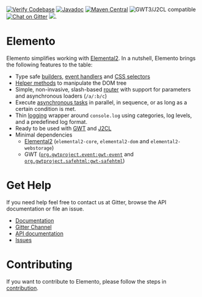 [![Verify Codebase](https://github.com/hal/elemento/actions/workflows/verify.yml/badge.svg)](https://github.com/hal/elemento/actions/workflows/verify.yml) [![Javadoc](https://img.shields.io/badge/JavaDoc-Online-green)](https://hal.github.io/elemento/apidocs/) [![Maven Central](https://img.shields.io/maven-central/v/org.jboss.elemento/elemento-core)](https://search.maven.org/search?q=g:org.jboss.elemento%20AND%20a:elemento-core) ![GWT3/J2CL compatible](https://img.shields.io/badge/GWT3/J2CL-compatible-brightgreen.svg) [![Chat on Gitter](https://badges.gitter.im/hal/elemento.svg)](https://gitter.im/hal/elemento) [![](https://tokei.rs/b1/github/hal/elemento)](https://github.com/hal/elemento).

# Elemento

Elemento simplifies working with [Elemental2](https://github.com/google/elemental2). In a nutshell, Elemento brings the following features to the table:

- Type safe [builders](https://hal-console.gitbook.io/elemento/builder-api), [event handlers](https://hal-console.gitbook.io/elemento/event-handlers) and [CSS selectors](https://hal-console.gitbook.io/elemento/selectors)
- [Helper methods](https://hal-console.gitbook.io/elemento/dom) to manipulate the DOM tree
- Simple, non-invasive, slash-based [router](https://hal-console.gitbook.io/elemento/router) with support for parameters and asynchronous loaders (`/a/:b/c`)
- Execute [asynchronous tasks](https://hal-console.gitbook.io/elemento/flow) in parallel, in sequence, or as long as a certain condition is met.
- Thin [logging](https://hal-console.gitbook.io/elemento/logger) wrapper around `console.log` using categories, log levels, and a predefined log format.
- Ready to be used with [GWT](https://www.gwtproject.org/) and [J2CL](https://github.com/google/j2cl)
- Minimal dependencies
    - [Elemental2](https://github.com/google/elemental2) (`elemental2-core`, `elemental2-dom` and `elemental2-webstorage`)
    - GWT ([`org.gwtproject.event:gwt-event`](https://github.com/gwtproject/gwt-event)
      and [`org.gwtproject.safehtml:gwt-safehtml`](https://github.com/gwtproject/gwt-safehtml))

# Get Help

If you need help feel free to contact us at Gitter, browse the API documentation or file an issue.

- [Documentation](https://hal-console.gitbook.io/elemento/)
- [Gitter Channel](https://gitter.im/hal/elemento)
- [API documentation](https://hal.github.io/elemento/apidocs/)
- [Issues](https://github.com/hal/elemento/issues)

# Contributing

If you want to contribute to Elemento, please follow the steps in [contribution](CONTRIBUTING.md).
